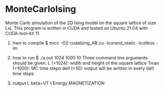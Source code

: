 # MonteCarloIsing
Monte Carlo simulation of the 2D Ising model on the square lattice of size LxL 
This program is written in CUDA and tested on Ubuntu 21.04 with CUDA-tool-kit 11.

1) hwo to compile
  $ nvcc -O2 cudaIsing_AB.cu -lcurand_static -lculibos -lm

2) how to run
  $ ./a.out 1024 1000 10
  Three command line arguments should be given:
  L (=1024): width and height of the square lattice
  Tmax (=1000): MC time steps
  delt (=10): output will be written in every delt time steps

3) output 
   L beta=1/T t Energy MAGNETIZATION
